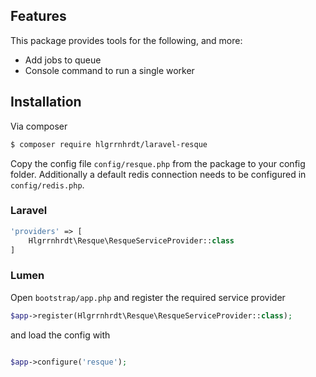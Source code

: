## Features

This package provides tools for the following, and more:

- Add jobs to queue
- Console command to run a single worker

## Installation

Via composer

``` bash
$ composer require hlgrrnhrdt/laravel-resque
```

Copy the config file ```config/resque.php``` from the package to your config folder.
Additionally a default redis connection needs to be configured in ```config/redis.php```.

### Laravel


``` php
'providers' => [
    Hlgrrnhrdt\Resque\ResqueServiceProvider::class
]
```

### Lumen

Open ```bootstrap/app.php``` and register the required service provider

``` php
$app->register(Hlgrrnhrdt\Resque\ResqueServiceProvider::class);
```

and load the config with
``` php

$app->configure('resque');
```
